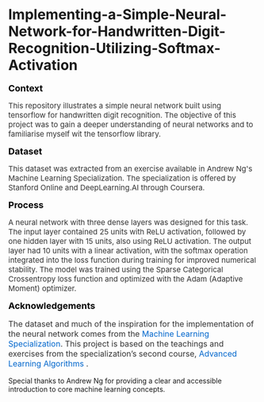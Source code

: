 # Implementing-a-Simple-Neural-Network-for-Handwritten-Digit-Recognition-Utilizing-Softmax-Activation

<span style="font-size: 18px; color: #000000; font-weight: bold;">Context</span>
<p style="font-size: 15px; color: #333333;"> This repository illustrates a simple neural network built using tensorflow for handwritten digit recognition. The objective of this project was to gain a deeper understanding of neural networks and to familiarise myself wit the tensorflow library. </p>

<span style="font-size: 18px; color: #000000; font-weight: bold;">Dataset</span>
<p style="font-size: 15px; color: #333333;"> This dataset was extracted from an exercise available in Andrew Ng's Machine Learning Specialization. The specialization is offered by Stanford Online and DeepLearning.AI through Coursera. </p>

<span style="font-size: 18px; color: #000000; font-weight: bold;">Process</span>
<p style="font-size: 15px; color: #333333;"> A neural network with three dense layers was designed for this task. The input layer contained 25 units with ReLU activation, followed by one hidden layer with 15 units, also using ReLU activation. The output layer had 10 units with a linear activation, with the softmax operation integrated into the loss function during training for improved numerical stability. The model was trained using the Sparse Categorical Crossentropy loss function and optimized with the Adam (Adaptive Moment) optimizer. </p>

<span style="font-size: 18px; color: #000000; font-weight: bold;">Acknowledgements</span>
<p style="font-size: 16px; color: #333333;"> The dataset and much of the inspiration for the implementation of the neural network comes from the <a href="https://www.coursera.org/specializations/machine-learning-introduction" target="_blank" style="color: #0066cc; text-decoration: none;">Machine Learning Specialization</a>. This project is based on the teachings and exercises from the specialization’s second course, <a href="https://www.coursera.org/learn/advanced-learning-algorithms" target="_blank" style="color: #0066cc; text-decoration: none;"> Advanced Learning Algorithms </a>.
  
Special thanks to Andrew Ng for providing a clear and accessible introduction to core machine learning concepts.
</p>
